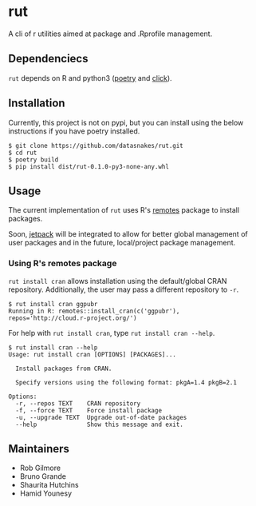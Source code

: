 # rut

A cli of r utilities aimed at package and .Rprofile management.

## Dependenciecs

`rut` depends on R and python3 ([poetry](https://poetry.eustace.io/docs/#installation) and [click](https://palletsprojects.com/p/click/)).

## Installation

Currently, this project is not on pypi, but you can install using the below
instructions if you have poetry installed.

```console
$ git clone https://github.com/datasnakes/rut.git
$ cd rut
$ poetry build
$ pip install dist/rut-0.1.0-py3-none-any.whl
```

## Usage

The current implementation of `rut` uses R's [remotes](https://github.com/r-lib/remotes) package to install packages.

Soon, [jetpack](https://github.com/datasnakes/jetpack) will be integrated to allow for better global management of user packages and in the future,
local/project package management.

### Using R's remotes package

`rut install cran` allows installation using the default/global CRAN repository.
Additionally, the user may pass a different repository to `-r`.

```console
$ rut install cran ggpubr
Running in R: remotes::install_cran(c('ggpubr'), repos='http://cloud.r-project.org/')
```

For help with `rut install cran`, type `rut install cran --help`.

```console
$ rut install cran --help
Usage: rut install cran [OPTIONS] [PACKAGES]...

  Install packages from CRAN.

  Specify versions using the following format: pkgA=1.4 pkgB=2.1

Options:
  -r, --repos TEXT    CRAN repository
  -f, --force TEXT    Force install package
  -u, --upgrade TEXT  Upgrade out-of-date packages
  --help              Show this message and exit.
```

## Maintainers

* Rob Gilmore
* Bruno Grande
* Shaurita Hutchins
* Hamid Younesy
